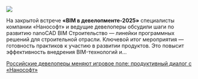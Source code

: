 <!--2025-08-29 12:39:54-->
<div class="yb">
  <div class="rss habr"><img src="https://habrastorage.org/getpro/habr/upload_files/5a8/09e/c51/5a809ec51a39de4381cc08cfcfb803fc.png" /><p>На закрытой встрече <strong>«BIM в девелопменте-2025»</strong> специалисты компании «Нанософт» и ведущие девелоперы обсудили шаги по развитию nanoCAD BIM Строительство — линейки программных решений для строительной отрасли. Ключевой итог мероприятия — готовность практиков к участию в развитии продуктов. Это повысит эффективность внедрения BIM-технологий и... <p class="titl"><a href="https://habr.com/ru/companies/nanosoft/news/942082/?utm_source=habrahabr&utm_medium=rss&utm_campaign=942082">Российские девелоперы меняют игровое поле: продуктивный диалог с «Нанософт»</a></p></div>
</div>
